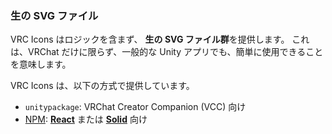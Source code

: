<!-- markdownlint-disable MD033 MD041 -->

### 生の <abbr>SVG</abbr> ファイル

<span translate="no">VRC Icons</span> はロジックを含まず、
**生の <abbr>SVG</abbr> ファイル群**を提供します。
これは、<span translate="no">VRChat</span> だけに限らず、一般的な
<span translate="no">Unity</span> アプリでも、簡単に使用できることを意味します。

<span translate="no">VRC Icons</span> は、以下の方式で提供しています。

- `unitypackage`: <span translate="no">VRChat Creator Companion
  (<abbr translate="no">VCC</abbr>)</span> 向け
- [<abbr translate="no">NPM</abbr>](https://www.npmjs.com/search?q=%40kurone-kito%2Flaunchpad-icons):
  **[<span translate="no">React</span>](https://react.dev)** または
  **[<span translate="no">Solid</span>](https://www.solidjs.com)** 向け
